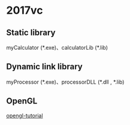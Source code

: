# 2017vc
## Static library
myCalculator (\*.exe)、calculatorLib (\*.lib)
## Dynamic link library
myProcessor (\*.exe)、processorDLL (\*.dll , \*.lib)
## OpenGL
[opengl-tutorial](http://www.opengl-tutorial.org/)